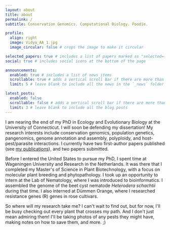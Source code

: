 ```yaml
---
layout: about
title: about
permalink: /
subtitle: Conservation Genomics. Computational Biology. Foodie. 

profile:
  align: right
  image: Vidya_AA_1.jpg
  image_circular: false # crops the image to make it circular

selected_papers: true # includes a list of papers marked as "selected={true}"
social: true # includes social icons at the bottom of the page

announcements:
  enabled: true # includes a list of news items
  scrollable: true # adds a vertical scroll bar if there are more than 3 news items
  limit: 5 # leave blank to include all the news in the `_news` folder

latest_posts:
  enabled: false
  scrollable: false # adds a vertical scroll bar if there are more than 3 new posts items
  limit: 3 # leave blank to include all the blog posts
---
```


I am nearing the end of my PhD in Ecology and Evolutionary Biology at the University of Connecticut. I will soon be defending my dissertation! My research interests include conservation genomics, population genetics, pangenomics, genome annotation and assembly, polyploidy, and host-pest/parasite interactions. I currently have two first-author papers published (see [my publications](_pages/publications.md)), and two papers submitted.

Before I entered the United States to pursue my PhD, I spent time at Wageningen University and Research in the Netherlands. It was there that I completed my Master's of Science in Plant Biotechnology, with a focus on molecular plant breeding and phytopathology. I took up an opportunity to intern at the Lab of Nematology, where I was introduced to bioinformatics. I assembled the genome of the beet cyst nematode _Heterodera schachtii_ during that time. I also interned at Dümmen Orange, where I researched resistance genes (R) genes in rose cultivars.

So where will my research take me? I can't wait to find out, but for now, I'll be busy checking out every plant that crosses my path. And I don't just mean admiring them! I'll be taking photos of any pests they might have, making notes on how to save them, and more. ;)
